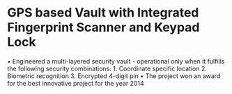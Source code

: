 # GPS based Vault with Integrated Fingerprint Scanner and Keypad Lock

• Engineered a multi-layered security vault - operational only when it fulfills the following security combinations: 1. Coordinate specific location 2. Biometric recognition 3. Encrypted 4-digit pin
• The project won an award for the best innovative project for the year 2014
